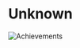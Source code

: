 # Unknown
![Achievements](https://api.vaunt.dev/v1/github/entities/PrimmaAnna/achievements?format=svg&limit=3)
